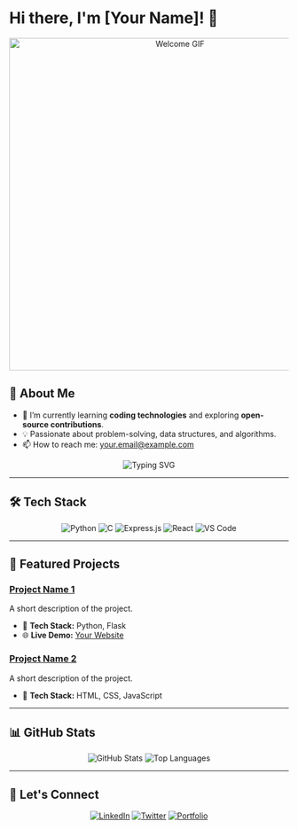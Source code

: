 # Hi there, I'm [Your Name]! 👋

<p align="center">
  <img src="https://media.giphy.com/media/l0HUpt2s9Pclgt9Vm/giphy.gif" alt="Welcome GIF" width="600px">
</p>

## 🌟 About Me
- 🌱 I’m currently learning **coding technologies** and exploring **open-source contributions**.
- 💡 Passionate about problem-solving, data structures, and algorithms.
- 📫 How to reach me: [your.email@example.com](mailto:your.email@example.com)

<p align="center">
  <img src="https://readme-typing-svg.demolab.com?font=Fira+Code&size=24&pause=1000&color=F7567C&center=true&width=435&lines=Welcome+to+my+GitHub!+🚀;I'm+a+passionate+learner!+📚;Let's+collaborate+on+Open+Source!+🤝" alt="Typing SVG" />
</p>

---

## 🛠️ Tech Stack
<p align="center">
  <img src="https://img.shields.io/badge/Python-3776AB?style=flat-square&logo=python&logoColor=white" alt="Python">
  <img src="https://img.shields.io/badge/C-A8B9CC?style=flat-square&logo=c&logoColor=white" alt="C">
  <img src="https://img.shields.io/badge/Express.js-404D59?style=flat-square" alt="Express.js">
  <img src="https://img.shields.io/badge/React-61DAFB?style=flat-square&logo=react&logoColor=white" alt="React">
  <img src="https://img.shields.io/badge/VS%20Code-007ACC?style=flat-square&logo=visual-studio-code&logoColor=white" alt="VS Code">
</p>

---

## 🌟 Featured Projects
### [Project Name 1](https://github.com/your-username/project-name)
A short description of the project.
- 🔧 **Tech Stack:** Python, Flask
- 🌐 **Live Demo:** [Your Website](https://your-website.com)

### [Project Name 2](https://github.com/your-username/project-name)
A short description of the project.
- 🔧 **Tech Stack:** HTML, CSS, JavaScript

---

## 📊 GitHub Stats
<p align="center">
  <img src="https://github-readme-stats.vercel.app/api?username=your-username&show_icons=true&theme=tokyonight" alt="GitHub Stats" />
  <img src="https://github-readme-stats.vercel.app/api/top-langs/?username=your-username&layout=compact&theme=tokyonight" alt="Top Languages" />
</p>

---

## 🤝 Let's Connect
<p align="center">
  <a href="https://www.linkedin.com/in/your-username"><img src="https://img.shields.io/badge/LinkedIn-blue?style=flat-square&logo=linkedin&logoColor=white" alt="LinkedIn"></a>
  <a href="https://twitter.com/your-username"><img src="https://img.shields.io/badge/Twitter-blue?style=flat-square&logo=twitter&logoColor=white" alt="Twitter"></a>
  <a href="https://your-portfolio-link.com"><img src="https://img.shields.io/badge/Portfolio-red?style=flat-square&logo=firefox&logoColor=white" alt="Portfolio"></a>
</p>
